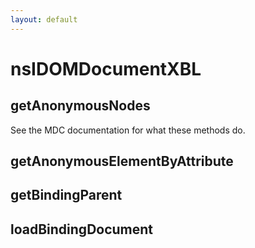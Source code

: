 ```yaml
---
layout: default
---
```


# nsIDOMDocumentXBL #

## getAnonymousNodes ##

See the MDC documentation for what these methods do.


## getAnonymousElementByAttribute ##

## getBindingParent ##

## loadBindingDocument ##
